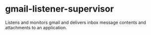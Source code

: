 # gmail-listener-supervisor

Listens and monitors gmail and delivers inbox message contents and attachments to an application.
